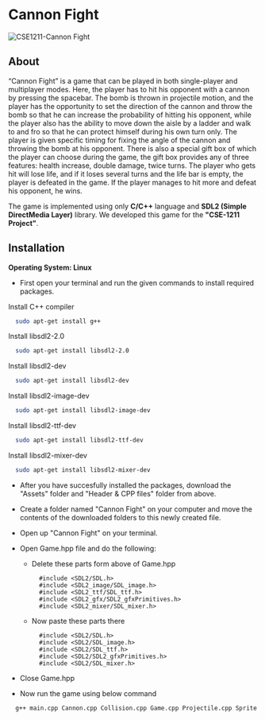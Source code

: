 
# Cannon Fight



![CSE1211-Cannon Fight](https://user-images.githubusercontent.com/121728514/210166898-c9aa812e-70e6-4d56-acae-fd8dbdf64a83.png)


## About
“Cannon Fight” is a game that can be played in both single-player and multiplayer modes. Here, the player has to hit his opponent with a cannon by pressing the spacebar. The bomb is thrown in projectile motion, and the player has the opportunity to set the direction of the cannon and throw the bomb so that he can increase the probability of hitting his opponent, while the player also has the ability to move down the aisle by a ladder and walk to and fro so that he can protect himself during his own turn only. The player is given specific timing for fixing the angle of the cannon and throwing the bomb at his opponent. There is also a special gift box of which the player can choose during the game, the gift box provides any of three features: health increase, double damage, twice turns. The player who gets hit will lose life, and if it loses several turns and the life bar is empty, the player is defeated in the game. If the player manages to hit more and defeat his opponent, he wins.

The game is implemented using only **C/C++** language and **SDL2 (Simple DirectMedia Layer)** library. We developed this game for the **"CSE-1211 Project"**.
## Installation

**Operating System: Linux**

- First open your terminal and run the given commands to install required packages.

Install C++ compiler
```bash
  sudo apt-get install g++
```
Install libsdl2-2.0
```bash
  sudo apt-get install libsdl2-2.0
```
Install libsdl2-dev
```bash
  sudo apt-get install libsdl2-dev
```
Install libsdl2-image-dev
```bash
  sudo apt-get install libsdl2-image-dev
```
Install libsdl2-ttf-dev
```bash
  sudo apt-get install libsdl2-ttf-dev
```
Install libsdl2-mixer-dev
```bash
  sudo apt-get install libsdl2-mixer-dev
```
- After you have succesfully installed the packages, download the "Assets" folder and "Header & CPP files" folder from above.  
- Create a folder named "Cannon Fight" on your computer and move the contents of the downloaded folders to this newly created file.
- Open up "Cannon Fight" on your terminal.
- Open Game.hpp file and do the following:

    - Delete these parts form above of Game.hpp

            #include <SDL2/SDL.h>
            #include <SDL2_image/SDL_image.h>
            #include <SDL2_ttf/SDL_ttf.h>
            #include <SDL2_gfx/SDL2_gfxPrimitives.h>
            #include <SDL2_mixer/SDL_mixer.h>
    - Now paste these parts there

            #include <SDL2/SDL.h>
            #include <SDL2/SDL_image.h>
            #include <SDL2/SDL_ttf.h>
            #include <SDL2/SDL2_gfxPrimitives.h>
            #include <SDL2/SDL_mixer.h>

- Close Game.hpp
- Now run the game using below command
```bash
  g++ main.cpp Cannon.cpp Collision.cpp Game.cpp Projectile.cpp Sprite.cpp GameEngine.cpp TextureManager.cpp TTF.cpp ProgressBar.cpp GiftBox.cpp Menu.cpp -lSDL2 -lSDL2_image -lSDL2_ttf -lSDL2_gfx -lSDL2_mixer && ./a.out
```
